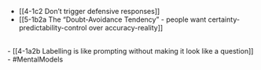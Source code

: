 - [[4-1c2 Don’t trigger defensive responses]]
- [[5-1b2a The “Doubt-Avoidance Tendency” - people want certainty-predictability-control over accuracy-reality]]
<br>
- [[4-1a2b Labelling is like prompting without making it look like a question]]
<br>
- #MentalModels
